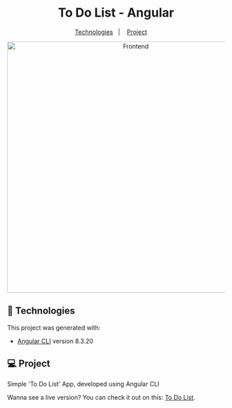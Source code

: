 <h1 align="center">
     To Do List - Angular
</h1>

 <p align="center">
   <a href="#-tecnologias">Technologies</a>&nbsp;&nbsp;&nbsp;|&nbsp;&nbsp;&nbsp;
   <a href="#-projeto">Project</a>&nbsp;&nbsp;&nbsp;&nbsp;&nbsp;&nbsp;
 </p>

 <p align="center">
    <img alt="Frontend" src="IMB_lKPIKE.gif" width="580px">
 </p>

 ## :rocket: Technologies

This project was generated with:
- [Angular CLI](https://github.com/angular/angular-cli) version 8.3.20

 ## 💻 Project

  Simple 'To Do List' App, developed using Angular CLI

  Wanna see a live version?  You can check it out on this: [To Do List](https://douggoncalves.github.io/todo_angularapp/).




